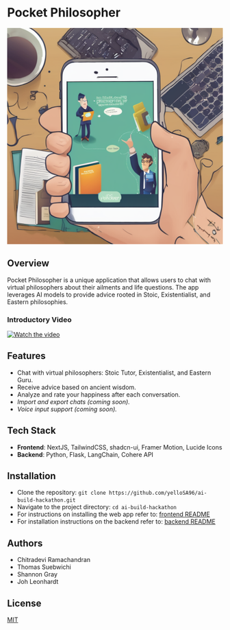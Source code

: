 # Pocket Philosopher

![Project Image](Pocket_Philosopher.png)

## Overview

Pocket Philosopher is a unique application that allows users to chat with virtual philosophers about their ailments and life questions. The app leverages AI models to provide advice rooted in Stoic, Existentialist, and Eastern philosophies.

### Introductory Video
[![Watch the video](https://img.youtube.com/vi/G57W2IP7FFc/hqdefault.jpg)](https://youtu.be/G57W2IP7FFc)

## Features

- Chat with virtual philosophers: Stoic Tutor, Existentialist, and Eastern Guru.
- Receive advice based on ancient wisdom.
- Analyze and rate your happiness after each conversation.
- *Import and export chats (coming soon).*
- *Voice input support (coming soon).*

## Tech Stack

- **Frontend**: NextJS, TailwindCSS, shadcn-ui, Framer Motion, Lucide Icons
- **Backend**: Python, Flask, LangChain, Cohere API

## Installation

- Clone the repository: `git clone https://github.com/yelloSA96/ai-build-hackathon.git`
- Navigate to the project directory: `cd ai-build-hackathon`
- For instructions on installing the web app refer to: [frontend README](frontend/README.md)
- For installation instructions on the backend refer to: [backend README](backend/README.md)

## Authors
 - Chitradevi Ramachandran
 - Thomas Suebwichi
 - Shannon Gray
 - Joh Leonhardt

## License

[MIT](LICENSE)


